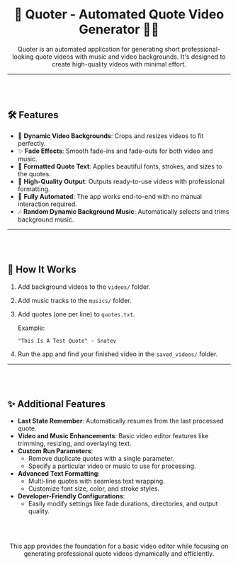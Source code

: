 
<div align="center">

# 🌟 Quoter - Automated Quote Video Generator 🎥✨

Quoter is an automated application for generating short professional-looking quote videos with music and video backgrounds. It's designed to create high-quality videos with minimal effort.

</div>

---

<br><br>

## 🛠️ Features
- 🎥 **Dynamic Video Backgrounds**: Crops and resizes videos to fit perfectly.
- ✨ **Fade Effects**: Smooth fade-ins and fade-outs for both video and music.
- 📝 **Formatted Quote Text**: Applies beautiful fonts, strokes, and sizes to the quotes.
- 💾 **High-Quality Output**: Outputs ready-to-use videos with professional formatting.
- 🤖 **Fully Automated**: The app works end-to-end with no manual interaction required.
- 🎶 **Random Dynamic Background Music**: Automatically selects and trims background music.

---

<br><br>

## 🚀 How It Works
1. Add background videos to the `videos/` folder.
2. Add music tracks to the `musics/` folder.
3. Add quotes (one per line) to `quotes.txt`.

   Example:
   ```
   "This Is A Test Quote" - Snatev
   ```

4. Run the app and find your finished video in the `saved_videos/` folder.

---

<br><br>

## ✨ Additional Features
- **Last State Remember**: Automatically resumes from the last processed quote.
- **Video and Music Enhancements**: Basic video editor features like trimming, resizing, and overlaying text.
- **Custom Run Parameters**:
  - Remove duplicate quotes with a single parameter.
  - Specify a particular video or music to use for processing.
- **Advanced Text Formatting**:
  - Multi-line quotes with seamless text wrapping.
  - Customize font size, color, and stroke styles.
- **Developer-Friendly Configurations**:
  - Easily modify settings like fade durations, directories, and output quality.

<br><br>

<div align="center">

This app provides the foundation for a basic video editor while focusing on generating professional quote videos dynamically and efficiently.

</div>
